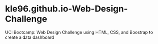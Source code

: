 # kle96.github.io-Web-Design-Challenge
UCI Bootcamp: Web Design Challenge using HTML, CSS, and Boostrap to create a data dashboard
